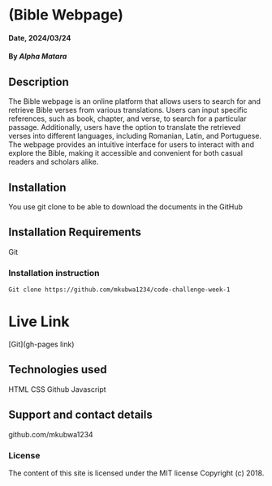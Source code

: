 # (Bible Webpage)

#### Date, 2024/03/24

#### By _Alpha Matara_

## Description

The Bible webpage is an online platform that allows users to search for and retrieve Bible verses from various translations. Users can input specific references, such as book, chapter, and verse, to search for a particular passage. Additionally, users have the option to translate the retrieved verses into different languages, including Romanian, Latin, and Portuguese. The webpage provides an intuitive interface for users to interact with and explore the Bible, making it accessible and convenient for both casual readers and scholars alike.

## Installation

You use git clone to be able to download the documents in the GitHub

## Installation Requirements

Git

### Installation instruction

```
Git clone https://github.com/mkubwa1234/code-challenge-week-1

```

# Live Link

[Git](gh-pages link)

## Technologies used

HTML
CSS
Github
Javascript

## Support and contact details

github.com/mkubwa1234

### License

The content of this site is licensed under the MIT license
Copyright (c) 2018.
